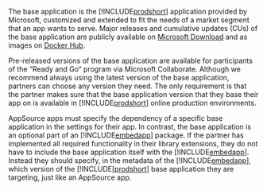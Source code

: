 The base application is the [!INCLUDE[prodshort](prodshort.md)] application provided by Microsoft, customized and extended to fit the needs of a market segment that an app wants to serve. Major releases and cumulative updates (CUs) of the base application are publicly available on [Microsoft Download](https://support.microsoft.com/help/4072483) and as images on [Docker Hub](https://hub.docker.com/r/microsoft/dynamics-nav/). 

Pre-released versions of the base application are available for participants of the “Ready and Go” program via Microsoft Collaborate. Although we recommend always using the latest version of the base application, partners can choose any version they need. The only requirement is that the partner makes sure that the base application version that they base their app on is available in [!INCLUDE[prodshort](prodshort.md)] online production environments.  

AppSource apps must specify the dependency of a specific base application in the settings for their app. In contrast, the base application is an optional part of an [!INCLUDE[embedapp](embedapp.md)] package. If the partner has implemented all required functionality in their library extensions, they do not have to include the base application itself with the [!INCLUDE[embedapp](embedapp.md)]. Instead they should specify, in the metadata of the [!INCLUDE[embedapp](embedapp.md)], which version of the [!INCLUDE[[prodshort](prodshort.md)] base application they are targeting, just like an AppSource app.  

